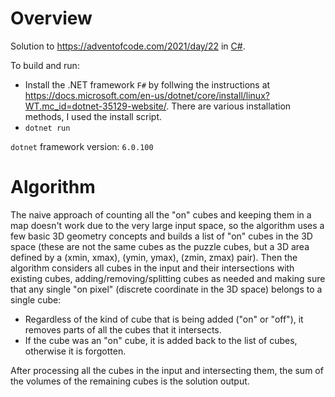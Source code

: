 # Overview

Solution to https://adventofcode.com/2021/day/22 in [C#](https://dotnet.microsoft.com/en-us/languages/csharp).

To build and run:

- Install the .NET framework `F#` by follwing the instructions at https://docs.microsoft.com/en-us/dotnet/core/install/linux?WT.mc_id=dotnet-35129-website/. There are various installation methods, I used the install script.
- `dotnet run`

`dotnet` framework version: `6.0.100`

# Algorithm

The naive approach of counting all the "on" cubes and keeping them in a map doesn't work due to the very large input space, so the algorithm uses a few basic 3D geometry concepts and builds a list of "on" cubes in the 3D space (these are not the same cubes as the puzzle cubes, but a 3D area defined by a (xmin, xmax), (ymin, ymax), (zmin, zmax) pair). Then the algorithm considers all cubes in the input and their intersections with existing cubes, adding/removing/splitting cubes as needed and making sure that any single "on pixel" (discrete coordinate in the 3D space) belongs to a single cube:

- Regardless of the kind of cube that is being added ("on" or "off"), it removes parts of all the cubes that it intersects.
- If the cube was an "on" cube, it is added back to the list of cubes, otherwise it is forgotten.

After processing all the cubes in the input and intersecting them, the sum of the volumes of the remaining cubes is the solution output.